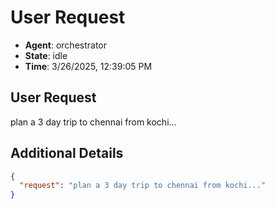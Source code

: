 # User Request

- **Agent**: orchestrator
- **State**: idle
- **Time**: 3/26/2025, 12:39:05 PM

## User Request

plan a 3 day trip to chennai from kochi...

## Additional Details

```json
{
  "request": "plan a 3 day trip to chennai from kochi..."
}
```


